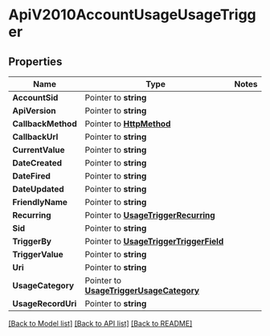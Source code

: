 # ApiV2010AccountUsageUsageTrigger

## Properties
Name | Type | Notes
------------ | ------------- | -------------
**AccountSid** | Pointer to **string** | 
**ApiVersion** | Pointer to **string** | 
**CallbackMethod** | Pointer to [**HttpMethod**](http_method.md) | 
**CallbackUrl** | Pointer to **string** | 
**CurrentValue** | Pointer to **string** | 
**DateCreated** | Pointer to **string** | 
**DateFired** | Pointer to **string** | 
**DateUpdated** | Pointer to **string** | 
**FriendlyName** | Pointer to **string** | 
**Recurring** | Pointer to [**UsageTriggerRecurring**](usage_trigger_recurring.md) | 
**Sid** | Pointer to **string** | 
**TriggerBy** | Pointer to [**UsageTriggerTriggerField**](usage_trigger_trigger_field.md) | 
**TriggerValue** | Pointer to **string** | 
**Uri** | Pointer to **string** | 
**UsageCategory** | Pointer to [**UsageTriggerUsageCategory**](usage_trigger_usage_category.md) | 
**UsageRecordUri** | Pointer to **string** | 

[[Back to Model list]](../README.md#documentation-for-models) [[Back to API list]](../README.md#documentation-for-api-endpoints) [[Back to README]](../README.md)


